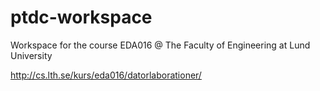 ptdc-workspace
==============

Workspace for the course EDA016 @ The Faculty of Engineering at Lund University

http://cs.lth.se/kurs/eda016/datorlaborationer/
